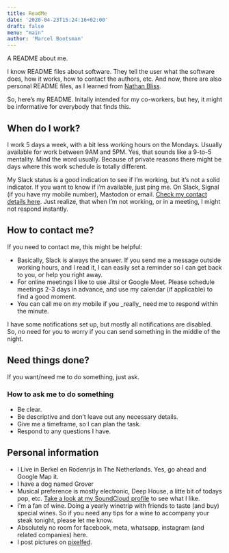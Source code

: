 ```yaml
---
title: ReadMe
date: '2020-04-23T15:24:16+02:00'
draft: false
menu: "main"
author: 'Marcel Bootsman'
---
```

A README about me.

I know README files about software. They tell the user what the software does, how it works, how to contact the authors, etc. And now, there are also personal README files, as I learned from [Nathan Bliss](https://twitter.com/nathan_bliss).

So, here’s my README. Initally intended for my co-workers, but hey, it might be informative for everybody that finds this.

When do I work? 
-----------------

I work 5 days a week, with a bit less working hours on the Mondays. Usually available for work between 9AM and 5PM. Yes, that sounds like a 9-to-5 mentality. Mind the word usually. Because of private reasons there might be days where this work schedule is totally different.

My Slack status is a good indication to see if I’m working, but it’s not a solid indicator. If you want to know if i’m available, just ping me. On Slack, Signal (if you have my mobile number), Mastodon or email. [Check my contact details here](https://marcelbootsman.nl/#connect). Just realize, that when I’m not working, or in a meeting, I might not respond instantly.

How to contact me? 
--------------------

If you need to contact me, this might be helpful:

- Basically, Slack is always the answer. If you send me a message outside working hours, and I read it, I can easily set a reminder so I can get back to you, or help you right away.
- For online meetings I like to use Jitsi or Google Meet. Please schedule meetings 2-3 days in advance, and use my calendar (if applicable) to find a good moment.
- You can call me on my mobile if you \_really\_ need me to respond within the minute.

I have some notifications set up, but mostly all notifications are disabled. So, no need for you to worry if you can send something in the middle of the night.

Need things done? 
-------------------

If you want/need me to do something, just ask.

### How to ask me to do something

- Be clear.
- Be descriptive and don’t leave out any necessary details.
- Give me a timeframe, so I can plan the task.
- Respond to any questions I have.

Personal information 
----------------------

- I Live in Berkel en Rodenrijs in The Netherlands. Yes, go ahead and Google Map it.
- I have a dog named Grover
- Musical preference is mostly electronic, Deep House, a litte bit of todays pop, etc. [Take a look at my SoundCloud profile](https://soundcloud.com/marcel-bootsman) to see what I like.
- I'm a fan of wine. Doing a yearly winetrip with friends to taste (and buy) special wines. So if you need any tips for a wine to accompany your steak tonight, please let me know.
- Absolutely no room for facebook, meta, whatsapp, instagram (and related companies) here.
- I post pictures on [pixelfed](https://pixelfed.social/mbootsman/).